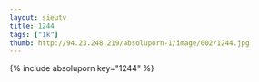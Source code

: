 ```yaml
--- 
layout: sieutv
title: 1244
tags: ["1k"]
thumb: http://94.23.248.219/absoluporn-1/image/002/1244.jpg
---
```

{% include absoluporn key="1244" %} 
